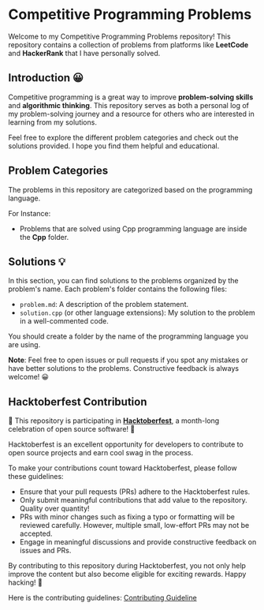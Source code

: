 # Competitive Programming Problems

Welcome to my Competitive Programming Problems repository! This repository contains a collection of problems from platforms like **LeetCode** and **HackerRank** that I have personally solved.

## Introduction 😀

Competitive programming is a great way to improve **problem-solving skills** and **algorithmic thinking**. This repository serves as both a personal log of my problem-solving journey and a resource for others who are interested in learning from my solutions.

Feel free to explore the different problem categories and check out the solutions provided. I hope you find them helpful and educational.

## Problem Categories

The problems in this repository are categorized based on the programming language.

For Instance:

- Problems that are solved using Cpp programming language are inside the **Cpp** folder.

## Solutions 💡

In this section, you can find solutions to the problems organized by the problem's name. Each problem's folder contains the following files:

- `problem.md`: A description of the problem statement.
- `solution.cpp` (or other language extensions): My solution to the problem in a well-commented code.

You should create a folder by the name of the programming language you are using.

**Note**: Feel free to open issues or pull requests if you spot any mistakes or have better solutions to the problems. Constructive feedback is always welcome! 😀

## Hacktoberfest Contribution

🎉 This repository is participating in [**Hacktoberfest**](https://hacktoberfest.com/), a month-long celebration of open source software! 🎉

Hacktoberfest is an excellent opportunity for developers to contribute to open source projects and earn cool swag in the process.

To make your contributions count toward Hacktoberfest, please follow these guidelines:

- Ensure that your pull requests (PRs) adhere to the Hacktoberfest rules.
- Only submit meaningful contributions that add value to the repository. Quality over quantity!
- PRs with minor changes such as fixing a typo or formatting will be reviewed carefully. However, multiple small, low-effort PRs may not be accepted.
- Engage in meaningful discussions and provide constructive feedback on issues and PRs.

By contributing to this repository during Hacktoberfest, you not only help improve the content but also become eligible for exciting rewards. Happy hacking! 🚀

Here is the contributing guidelines: [Contributing Guideline](https://github.com/JenilGajjar20/Competitive-Programming_problems/blob/master/CONTRIBUTING.md)
